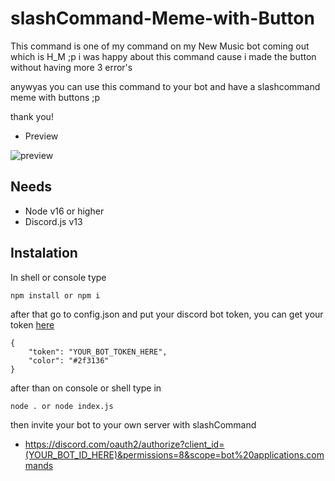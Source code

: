 # slashCommand-Meme-with-Button

This command is one of my command on my New Music bot coming out which is H_M ;p
i was happy about this command cause i made the button without having more 3 error's 

anywyas you can use this command to your bot and have a slashcommand meme with buttons ;p 

thank you!

- Preview

![preview](https://media.discordapp.net/attachments/968718431409033246/974315193360351302/unknown.png)

## Needs
- Node v16 or higher
- Discord.js v13

## Instalation
In shell or console type 
```
npm install or npm i
```
after that go to config.json
and put your discord bot token, you can get your token [here](https://discord.com/developers/applications)
```
{
    "token": "YOUR_BOT_TOKEN_HERE",
    "color": "#2f3136"
}
```
after than on console or shell type in
```
node . or node index.js
```

then invite your bot to your own server with slashCommand
- https://discord.com/oauth2/authorize?client_id=(YOUR_BOT_ID_HERE)&permissions=8&scope=bot%20applications.commands
